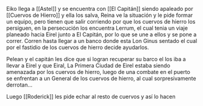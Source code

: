 Eiko llega a [[Astel]] y se encuentra con [[El Capitán]] siendo apaleado por [[Cuervos de Hierro]] y ella los salva, Reina ve la situación y le pide formar un equipo, pero tienen que salir corriendo por que los cuervos de hierro los persiguen, en la persecución los encuentra Lerrum, el cual tenia un viaje planeado hacia Eirel junto a El Capitán, por lo que se une a ellos y se pone a correr. Corren hasta llegar a un banco donde esta Lon Ginus sentado el cual por el fastidio de los cuervos de hierro decide ayudarlos.

Pelean y el capitán les dice que si logran recuperar su barco el los iba a llevar a Eirel y que Eiral, La Primera Ciudad de Eirel estaba siendo amenazada por los cuervos de hierro, luego de una combate en el puerto se enfrentan a un General de los cuervos de hierro, al cual sorpresivamente derrotan...

Luego [[Roderick]] les pide echar al resto de cuervos y así lo hacen